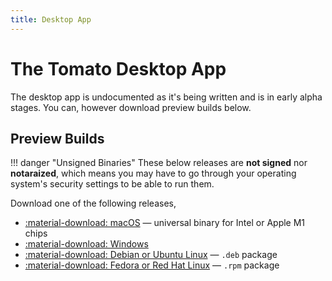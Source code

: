 ```yaml
---
title: Desktop App
---
```


# The Tomato Desktop App

The desktop app is undocumented as it's being written and is in early alpha
stages. You can, however download preview builds below.

## Preview Builds

!!! danger "Unsigned Binaries"
    These below releases are **not signed** nor **notaraized**, which means
    you may have to go through your operating system's security settings to be
    able to run them.

Download one of the following releases,

  * [:material-download: macOS](https://priv.bmir.org/tomato-preview-macos.zip)
    &mdash; universal binary for Intel or Apple M1 chips
  * [:material-download: Windows](https://priv.bmir.org/tomato-preview-windows.zip)
  * [:material-download: Debian or Ubuntu Linux](https://priv.bmir.org/tomato-preview-linux_amd64.deb)
    &mdash; `.deb` package
  * [:material-download: Fedora or Red Hat Linux](https://priv.bmir.org/tomato-preview-linux.x86_64.rpm)
    &mdash; `.rpm` package
